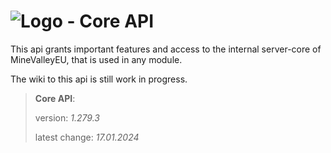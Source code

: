 # ![Logo](https://cdn.minevalley.eu/branding/logo_64px_cropped.png) - Core API 
This api grants important features and access to the internal server-core of MineValleyEU, that is used in any module.

The wiki to this api is still work in progress.

> **Core API**:
>
> version: _1.279.3_
>
> latest change: _17.01.2024_
